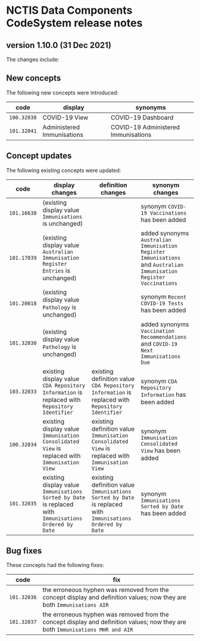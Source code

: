 # NCTIS Data Components CodeSystem release notes

## version 1.10.0 (31 Dec 2021)

The changes include:

## New concepts
The following new concepts were introduced:

code  | display  | synonyms
------------- | ------------- | -------------
`100.32038`  | COVID-19 View  | COVID-19 Dashboard
`101.32041`  | Administered Immunisations  | COVID-19 Administered Immunisations


## Concept updates
The following existing concepts were updated:

code  | display changes  | definition changes   | synonym changes 
------------- | ------------- | ------------- | -------------
`101.16638`  | (existing display value `Immunisations` is unchanged) |  | synonym `COVID-19 Vaccinations` has been added
`101.17039`  | (existing display value `Australian Immunisation Register Entries` is unchanged) |  |  added synonyms `Australian Immunisation Register Immunisations` and `Australian Immunisation Register Vaccinations`
`101.20018`  | (existing display value `Pathology` is unchanged) |  | synonym `Recent COVID-19 Tests` has been added
`101.32030`  | (existing display value `Pathology` is unchanged) |  | added synonyms `Vaccination Recommendations` and `COVID-19 Next Immunisations Due`
`103.32033`  | existing display value `CDA Repository Information` is replaced with `Repository Identifier` | existing definition value `CDA Repository Information` is replaced with `Repository Identifier` | synonym `CDA Repository Information` has been added
`100.32034`  | existing display value `Immunisation Consolidated View` is replaced with `Immunisation View` | existing definition value `Immunisation Consolidated View` is replaced with `Immunisation View` | synonym `Immunisation Consolidated View` has been added
`101.32035`  | existing display value `Immunisations Sorted by Date` is replaced with `Immunisations Ordered by Date` | existing definition value `Immunisations Sorted by Date` is replaced with `Immunisations Ordered by Date` | synonym `Immunisations Sorted by Date` has been added


## Bug fixes
These concepts had the following fixes:

code  | fix
------------- | ------------- 
`101.32036`  | the erroneous hyphen was removed from the concept display and definition values; now they are both `Immunisations AIR`
`101.32037`  | the erroneous hyphen was removed from the concept display and definition values; now they are both `Immunisations MHR and AIR` 
